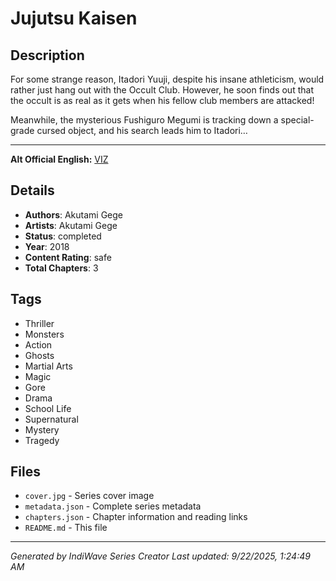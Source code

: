 # Jujutsu Kaisen

## Description
For some strange reason, Itadori Yuuji, despite his insane athleticism, would rather just hang out with the Occult Club. However, he soon finds out that the occult is as real as it gets when his fellow club members are attacked!

Meanwhile, the mysterious Fushiguro Megumi is tracking down a special-grade cursed object, and his search leads him to Itadori…
___
**Alt Official English:** [VIZ](https://www.viz.com/shonenjump/chapters/jujutsu-kaisen)

## Details
- **Authors**: Akutami Gege
- **Artists**: Akutami Gege
- **Status**: completed
- **Year**: 2018
- **Content Rating**: safe
- **Total Chapters**: 3

## Tags
- Thriller
- Monsters
- Action
- Ghosts
- Martial Arts
- Magic
- Gore
- Drama
- School Life
- Supernatural
- Mystery
- Tragedy

## Files
- `cover.jpg` - Series cover image
- `metadata.json` - Complete series metadata
- `chapters.json` - Chapter information and reading links
- `README.md` - This file

---
*Generated by IndiWave Series Creator*
*Last updated: 9/22/2025, 1:24:49 AM*
